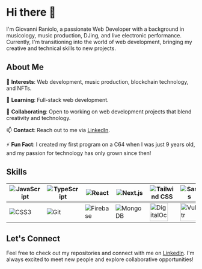 # Hi there 👋

I'm Giovanni Raniolo, a passionate Web Developer with a background in musicology, music production, DJing, and live electronic performance. Currently, I'm transitioning into the world of web development, bringing my creative and technical skills to new projects.

## About Me

   🌟 **Interests**: Web development, music production, blockchain technology, and NFTs.  
   
   🌱 **Learning**: Full-stack web development.  
   
   🤝 **Collaborating**: Open to working on web development projects that blend creativity and technology.  
   
   📫 **Contact**: Reach out to me via [LinkedIn](https://www.linkedin.com/in/gianniraniolo/).  
   
   ⚡ **Fun Fact**: I created my first program on a C64 when I was just 9 years old, and my passion for technology has only grown since then!

## Skills

<div align="center">

| ![JavaScript](https://img.icons8.com/color/48/000000/javascript.png) | ![TypeScript](https://img.icons8.com/color/48/000000/typescript.png) | ![React](https://img.icons8.com/color/48/000000/react-native.png) | ![Next.js](https://img.icons8.com/?size=48&id=yUdJlcKanVbh&format=png&color=ffffff) | ![Tailwind CSS](https://img.icons8.com/?size=48&id=WoopfRcDj3RF&format=png&color=000000) | ![Sass](https://img.icons8.com/color/48/000000/sass.png) |
|-----------------------------------------|-----------------------------------------------|-------------------------------------------|-------------------------------------------|--------------------------------------|--------------------------------------------------------|
| ![CSS3](https://img.icons8.com/color/48/000000/css3.png) | ![Git](https://img.icons8.com/color/54/000000/git.png) | ![Firebase](https://img.icons8.com/color/48/000000/firebase.png) | ![MongoDB](https://img.icons8.com/color/48/000000/mongodb.png) | <img src="https://w7.pngwing.com/pngs/410/265/png-transparent-digitalocean-icon-hd-logo.png" width="48" alt="DigitalOcean"/> | <img src="https://seeklogo.com/images/V/vultr-logo-B513C27910-seeklogo.com.png" width="48" alt="Vultr"/> |

</div>


## Let's Connect

Feel free to check out my repositories and connect with me on [LinkedIn](https://www.linkedin.com/in/gianniraniolo/). I'm always excited to meet new people and explore collaborative opportunities!
